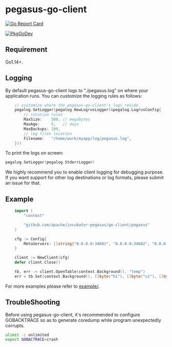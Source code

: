 <!--
Licensed to the Apache Software Foundation (ASF) under one
or more contributor license agreements.  See the NOTICE file
distributed with this work for additional information
regarding copyright ownership.  The ASF licenses this file
to you under the Apache License, Version 2.0 (the
"License"); you may not use this file except in compliance
with the License.  You may obtain a copy of the License at

  http://www.apache.org/licenses/LICENSE-2.0

Unless required by applicable law or agreed to in writing,
software distributed under the License is distributed on an
"AS IS" BASIS, WITHOUT WARRANTIES OR CONDITIONS OF ANY
KIND, either express or implied.  See the License for the
specific language governing permissions and limitations
under the License.
-->
# pegasus-go-client

[![Go Report Card](https://goreportcard.com/badge/github.com/XiaoMi/pegasus-go-client)](https://goreportcard.com/report/github.com/XiaoMi/pegasus-go-client)

[![PkgGoDev](https://pkg.go.dev/badge/github.com/xiaomi/pegasus-go-client)](https://pkg.go.dev/github.com/xiaomi/pegasus-go-client)

## Requirement

Go1.14+.

## Logging

By default pegasus-go-client logs to "./pegasus.log" on where your application runs.
You can customize the logging rules as follows:

```go
    // customize where the pegasus-go-client's logs reside.
    pegalog.SetLogger(pegalog.NewLogrusLogger(&pegalog.LogrusConfig{
        // rotation rules
        MaxSize:    500, // megabytes
        MaxAge:     5,   // days
        MaxBackups: 100,
        // log files location
        Filename:   "/home/work/myapp/log/pegasus.log",
    }))
```

To print the logs on screen:

```go
pegalog.SetLogger(pegalog.StderrLogger)
```

We highly recommend you to enable client logging for debugging purpose. If you want
support for other log destinations or log formats, please submit an issue for that.

## Example

```go
    import (
        "context"

        "github.com/apache/incubator-pegasus/go-client/pegasus"
    )

    cfg := Config{
        MetaServers: []string{"0.0.0.0:34601", "0.0.0.0:34602", "0.0.0.0:34603"},
    }

    client := NewClient(cfg)
    defer client.Close()

    tb, err := client.OpenTable(context.Background(), "temp")
    err = tb.Set(context.Background(), []byte("h1"), []byte("s1"), []byte("v1"))
```

For more examples please refer to [example/](example/main.go).

## TroubleShooting

Before using pegasus-go-client, it's recommended to configure GOBACKTRACE so as to
generate coredump while program unexpectedly corrupts.

```sh
ulimit -c unlimited
export GOBACTRACE=crash
```

